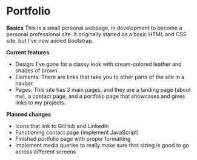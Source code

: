 # Portfolio #
**Basics**
This is a small personal webpage, in development to become a personal professional site. It originally started as a basic HTML and CSS site, but I've now added Bootstrap.


**Current features**
- Design: I've gone for a classy look with cream-colored leather and shades of brown. 
- Elements: There are links that take you to other parts of the site in a navbar. 
- Pages: This site has 3 main pages, and they are a landing page (about me), a contact page, and a portfolio page that showcases and gives links to my projects.


**Planned changes**
- Icons that link to GitHub and LinkedIn
- Functioning contact page (implement JavaScript)
- Finished portfolio page with proper formatting
- Implement media queries to really make sure that sizing is good to go across different screens

